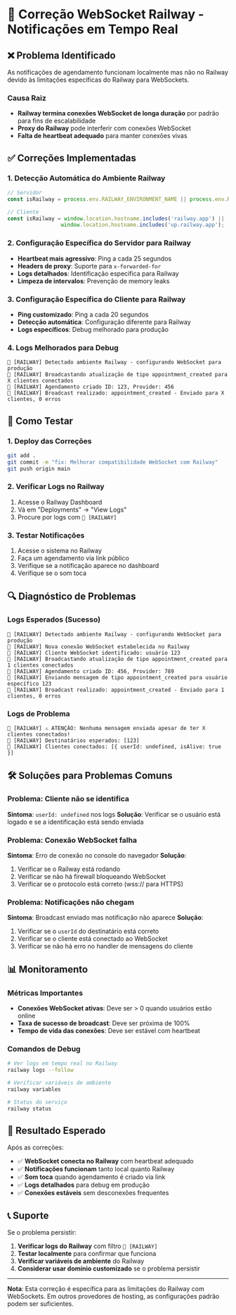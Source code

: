 # 🔧 Correção WebSocket Railway - Notificações em Tempo Real

## ❌ **Problema Identificado**
As notificações de agendamento funcionam localmente mas não no Railway devido às limitações específicas do Railway para WebSockets.

### Causa Raiz
- **Railway termina conexões WebSocket de longa duração** por padrão para fins de escalabilidade
- **Proxy do Railway** pode interferir com conexões WebSocket
- **Falta de heartbeat adequado** para manter conexões vivas

## ✅ **Correções Implementadas**

### 1. Detecção Automática do Ambiente Railway
```typescript
// Servidor
const isRailway = process.env.RAILWAY_ENVIRONMENT_NAME || process.env.RAILWAY_PROJECT_ID;

// Cliente
const isRailway = window.location.hostname.includes('railway.app') || 
                 window.location.hostname.includes('up.railway.app');
```

### 2. Configuração Específica do Servidor para Railway
- **Heartbeat mais agressivo**: Ping a cada 25 segundos
- **Headers de proxy**: Suporte para `x-forwarded-for`
- **Logs detalhados**: Identificação específica para Railway
- **Limpeza de intervalos**: Prevenção de memory leaks

### 3. Configuração Específica do Cliente para Railway
- **Ping customizado**: Ping a cada 20 segundos
- **Detecção automática**: Configuração diferente para Railway
- **Logs específicos**: Debug melhorado para produção

### 4. Logs Melhorados para Debug
```
🚂 [RAILWAY] Detectado ambiente Railway - configurando WebSocket para produção
🚂 [RAILWAY] Broadcastando atualização de tipo appointment_created para X clientes conectados
🚂 [RAILWAY] Agendamento criado ID: 123, Provider: 456
🚂 [RAILWAY] Broadcast realizado: appointment_created - Enviado para X clientes, 0 erros
```

## 🚀 **Como Testar**

### 1. Deploy das Correções
```bash
git add .
git commit -m "fix: Melhorar compatibilidade WebSocket com Railway"
git push origin main
```

### 2. Verificar Logs no Railway
1. Acesse o Railway Dashboard
2. Vá em "Deployments" → "View Logs"
3. Procure por logs com `🚂 [RAILWAY]`

### 3. Testar Notificações
1. Acesse o sistema no Railway
2. Faça um agendamento via link público
3. Verifique se a notificação aparece no dashboard
4. Verifique se o som toca

## 🔍 **Diagnóstico de Problemas**

### Logs Esperados (Sucesso)
```
🚂 [RAILWAY] Detectado ambiente Railway - configurando WebSocket para produção
🚂 [RAILWAY] Nova conexão WebSocket estabelecida no Railway
🚂 [RAILWAY] Cliente WebSocket identificado: usuário 123
🚂 [RAILWAY] Broadcastando atualização de tipo appointment_created para 1 clientes conectados
🚂 [RAILWAY] Agendamento criado ID: 456, Provider: 789
🚂 [RAILWAY] Enviando mensagem de tipo appointment_created para usuário específico 123
🚂 [RAILWAY] Broadcast realizado: appointment_created - Enviado para 1 clientes, 0 erros
```

### Logs de Problema
```
🚂 [RAILWAY] ⚠️ ATENÇÃO: Nenhuma mensagem enviada apesar de ter X clientes conectados!
🚂 [RAILWAY] Destinatários esperados: [123]
🚂 [RAILWAY] Clientes conectados: [{ userId: undefined, isAlive: true }]
```

## 🛠️ **Soluções para Problemas Comuns**

### Problema: Cliente não se identifica
**Sintoma**: `userId: undefined` nos logs
**Solução**: Verificar se o usuário está logado e se a identificação está sendo enviada

### Problema: Conexão WebSocket falha
**Sintoma**: Erro de conexão no console do navegador
**Solução**: 
1. Verificar se o Railway está rodando
2. Verificar se não há firewall bloqueando WebSocket
3. Verificar se o protocolo está correto (wss:// para HTTPS)

### Problema: Notificações não chegam
**Sintoma**: Broadcast enviado mas notificação não aparece
**Solução**:
1. Verificar se o `userId` do destinatário está correto
2. Verificar se o cliente está conectado ao WebSocket
3. Verificar se não há erro no handler de mensagens do cliente

## 📊 **Monitoramento**

### Métricas Importantes
- **Conexões WebSocket ativas**: Deve ser > 0 quando usuários estão online
- **Taxa de sucesso de broadcast**: Deve ser próxima de 100%
- **Tempo de vida das conexões**: Deve ser estável com heartbeat

### Comandos de Debug
```bash
# Ver logs em tempo real no Railway
railway logs --follow

# Verificar variáveis de ambiente
railway variables

# Status do serviço
railway status
```

## 🎯 **Resultado Esperado**

Após as correções:
- ✅ **WebSocket conecta no Railway** com heartbeat adequado
- ✅ **Notificações funcionam** tanto local quanto Railway
- ✅ **Som toca** quando agendamento é criado via link
- ✅ **Logs detalhados** para debug em produção
- ✅ **Conexões estáveis** sem desconexões frequentes

## 📞 **Suporte**

Se o problema persistir:
1. **Verificar logs do Railway** com filtro `🚂 [RAILWAY]`
2. **Testar localmente** para confirmar que funciona
3. **Verificar variáveis de ambiente** do Railway
4. **Considerar usar domínio customizado** se o problema persistir

---

**Nota**: Esta correção é específica para as limitações do Railway com WebSockets. Em outros provedores de hosting, as configurações padrão podem ser suficientes. 